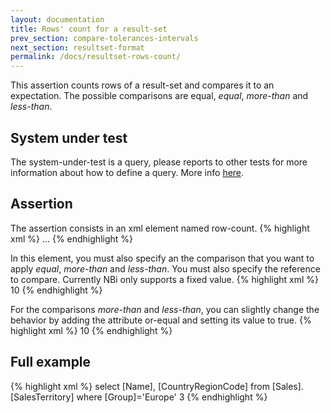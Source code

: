 ```yaml
---
layout: documentation
title: Rows' count for a result-set
prev_section: compare-tolerances-intervals
next_section: resultset-format
permalink: /docs/resultset-rows-count/
---
```

This assertion counts rows of a result-set and compares it to an expectation. The possible comparisons are equal, _equal_, _more-than_ and _less-than_.

## System under test

The system-under-test is a query, please reports to other tests for more information about how to define a query. More info [here](../../docs/compare-equivalence-resultsets).

## Assertion

The assertion consists in an xml element named row-count.
{% highlight xml %}
<assert>
  <row-count>
    ...
  </row-count>
</assert>
{% endhighlight %}

In this element, you must also specify an the comparison that you want to apply _equal_, _more-than_ and _less-than_. You must also specify the reference to compare. Currently NBi only supports a fixed value.
{% highlight xml %}
<assert>
    <row-count>
         <less-than>10</less-than>
    </row-count>
</assert>
{% endhighlight %}

For the comparisons _more-than_ and _less-than_, you can slightly change the behavior by adding the attribute or-equal and setting its value to true.
{% highlight xml %}
<assert>
    <row-count>
         <less-than or-equal="true">10</less-than>
    </row-count>
</assert>
{% endhighlight %}

## Full example
{% highlight xml %}
<test name="Count of SalesTerritory is less-than or equal to 3" uid="0001">
   <system-under-test>
      <execution>
        <query connectionString="Data Source=mhknbn2kdz.database.windows.net;Initial Catalog=AdventureWorks2012;User Id=sqlfamily;password=sqlf@m1ly">
          select
            [Name], [CountryRegionCode]
          from
            [Sales].[SalesTerritory]
          where
            [Group]='Europe'
        </query>
      </execution>
   </system-under-test>
   <assert>
      <row-count>
        <less-than or-equal="true">3</less-than>
      </row-count>
   </assert>
</test>
{% endhighlight %}
